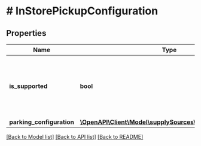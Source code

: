 # # InStorePickupConfiguration

## Properties

Name | Type | Description | Notes
------------ | ------------- | ------------- | -------------
**is_supported** | **bool** | When true, in-store pickup is supported by the supply source (default: &#x60;isSupported&#x60; value in &#x60;PickupChannel&#x60;). | [optional]
**parking_configuration** | [**\OpenAPI\Client\Model\supplySources\ParkingConfiguration**](ParkingConfiguration.md) |  | [optional]

[[Back to Model list]](../../README.md#models) [[Back to API list]](../../README.md#endpoints) [[Back to README]](../../README.md)
